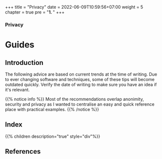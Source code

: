 +++
title = "Privacy"
date = 2022-06-09T10:59:56+07:00
weight = 5
chapter = true
pre = "<b>1. </b>"
+++

### Privacy

# Guides

## Introduction

The following advice are based on current trends at the time of writing. Due to ever changing software and techniques, some of these tips will become outdated quickly. Verify the date of writing to make sure you have an idea if it's relevant.

{{% notice info %}}
Most of the recommendations overlap anonimity, security and privacy as I wanted to centralise an easy and quick reference place with practical examples.
{{% /notice %}}



## Index
{{% children description="true" style="div"%}}

## References
